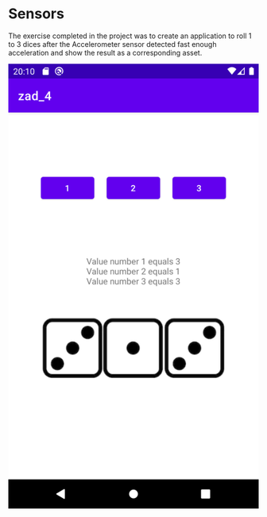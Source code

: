 # Sensors

The exercise completed in the project was to create an application to roll 1 to 3 dices after the Accelerometer sensor detected fast enough acceleration and show the result as a corresponding asset.

<p align="center" style="height:"300"">
    <img src="https://github.com/ZdrzalikPrzemyslaw/Systemy_Mobilne/blob/main/.github/Ex_4.png"
     alt="Approximation plot"/>
